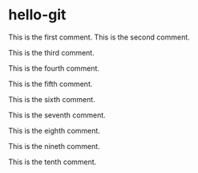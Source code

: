 # hello-git
This is the first comment.
This is the second comment.

This is the third comment.

This is the fourth comment.

This is the fifth comment.

This is the sixth comment.

This is the seventh comment.

This is the eighth comment. 

This is the nineth comment.

This is the tenth comment.
